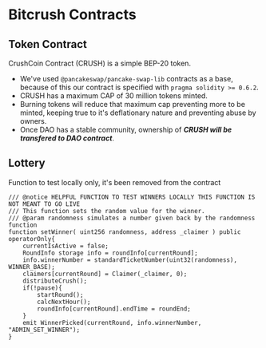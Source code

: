 # Bitcrush Contracts

## Token Contract

CrushCoin Contract (CRUSH) is a simple BEP-20 token. 
* We've used `@pancakeswap/pancake-swap-lib` contracts as a base, because of this our contract is specified with `pragma solidity >= 0.6.2`.
* CRUSH has a maximum CAP of 30 million tokens minted.
* Burning tokens will reduce that maximum cap preventing more to be minted, keeping true to it's deflationary nature and preventing abuse by owners.
* Once DAO has a stable community, ownership of __*CRUSH will be transfered to DAO contract*__.


## Lottery

Function to test locally only, it's been removed from the contract
```
/// @notice HELPFUL FUNCTION TO TEST WINNERS LOCALLY THIS FUNCTION IS NOT MEANT TO GO LIVE
/// This function sets the random value for the winner.
/// @param randomness simulates a number given back by the randomness function
function setWinner( uint256 randomness, address _claimer ) public operatorOnly{
    currentIsActive = false;
    RoundInfo storage info = roundInfo[currentRound];
    info.winnerNumber = standardTicketNumber(uint32(randomness), WINNER_BASE);
    claimers[currentRound] = Claimer(_claimer, 0);
    distributeCrush();
    if(!pause){
        startRound();
        calcNextHour();
        roundInfo[currentRound].endTime = roundEnd;
    }
    emit WinnerPicked(currentRound, info.winnerNumber, "ADMIN_SET_WINNER");
}
```
